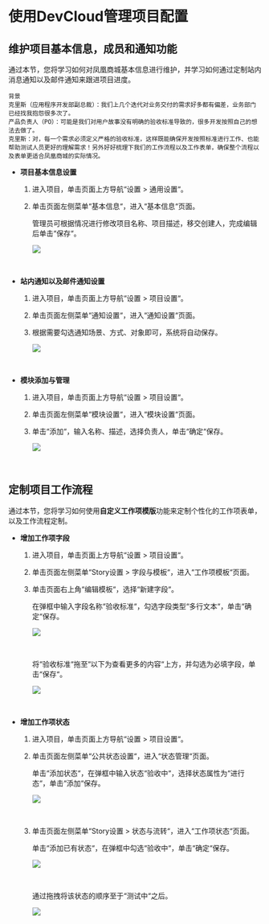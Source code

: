 # **使用DevCloud管理项目配置**<a name="devcloud_practice_2002"></a>

## **维护项目基本信息，成员和通知功能**<a name="section10905668"></a>

通过本节，您将学习如何对凤凰商城基本信息进行维护，并学习如何通过定制站内消息通知以及邮件通知来跟进项目进度。

```
背景
克里斯（应用程序开发部副总裁）：我们上几个迭代对业务交付的需求好多都有偏差，业务部门已经找我抱怨很多次了。
产品负责人（PO）：可能是我们对用户故事没有明确的验收标准导致的，很多开发按照自己的想法去做了。
克里斯：对，每一个需求必须定义严格的验收标准，这样既能确保开发按照标准进行工作、也能帮助测试人员更好的理解需求！另外好好梳理下我们的工作流程以及工作表单，确保整个流程以及表单更适合凤凰商城的实际情况。
```

-   **项目基本信息设置**
    1.  进入项目，单击页面上方导航“设置  \>  通用设置“。
    2.  单击页面左侧菜单“基本信息“，进入“基本信息“页面。

        管理员可根据情况进行修改项目名称、项目描述，移交创建人，完成编辑后单击“保存“。

        ![](figures/05-项目配置-01.png)

          



-   **站内通知以及邮件通知设置**

    1.  进入项目，单击页面上方导航“设置  \>  项目设置“。
    2.  单击页面左侧菜单“通知设置“，进入“通知设置“页面。
    3.  根据需要勾选通知场景、方式、对象即可，系统将自动保存。

        ![](figures/05-项目配置-02.png)

      


-   **模块添加与管理**
    1.  进入项目，单击页面上方导航“设置  \>  项目设置“。
    2.  单击页面左侧菜单“模块设置“，进入“模块设置“页面。
    3.  单击“添加“，输入名称、描述，选择负责人，单击“确定“保存。

        ![](figures/05-项目配置-03.png)

          



## **定制项目工作流程**<a name="section31042155"></a>

通过本节，您将学习如何使用**自定义工作项模版**功能来定制个性化的工作项表单，以及工作流程定制。

-   **增加工作项字段**
    1.  进入项目，单击页面上方导航“设置  \>  项目设置“。
    2.  单击页面左侧菜单“Story设置  \>  字段与模板“，进入“工作项模板“页面。
    3.  单击页面右上角“编辑模板“，选择“新建字段“。

        在弹框中输入字段名称“验收标准“，勾选字段类型“多行文本“，单击“确定“保存。

        ![](figures/05-项目配置-04.png)

          

        将“验收标准“拖至“以下为查看更多的内容“上方，并勾选为必填字段，单击“保存“。

        ![](figures/05-项目配置-05.png)

          


-   **增加工作项状态**
    1.  进入项目，单击页面上方导航“设置  \>  项目设置“。
    2.  单击页面左侧菜单“公共状态设置“，进入“状态管理“页面。

        单击“添加状态“，在弹框中输入状态“验收中“，选择状态属性为“进行态“，单击“添加“保存。

        ![](figures/05-项目配置-06.png)

          

    3.  单击页面左侧菜单“Story设置  \>  状态与流转“，进入“工作项状态“页面。

        单击“添加已有状态“，在弹框中勾选“验收中“，单击“确定“保存。

        ![](figures/05-项目配置-07.png)

          

        通过拖拽将该状态的顺序至于“测试中“之后。

        ![](figures/05-项目配置-08.png)

          



